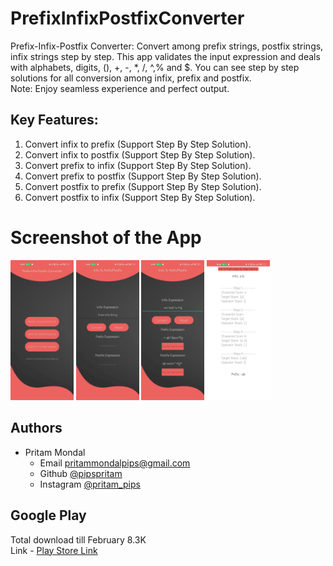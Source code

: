# PrefixInfixPostfixConverter
Prefix-Infix-Postfix Converter: Convert among prefix strings, postfix strings, infix strings step by step. This app validates the input expression and deals with alphabets, digits, (), +, -, *, /, ^,% and $.
You can see step by step solutions for all conversion among infix, prefix and postfix.<br>
Note: Enjoy seamless experience and perfect output.

## Key Features:
1. Convert infix to prefix (Support Step By Step Solution).
2. Convert infix to postfix (Support Step By Step Solution).
3. Convert prefix to infix (Support Step By Step Solution).
4. Convert prefix to postfix (Support Step By Step Solution).
5. Convert postfix to prefix (Support Step By Step Solution).
6. Convert postfix to infix (Support Step By Step Solution).

# Screenshot of the App
<p float="left">
<img src="./i1.jpeg" width=20% height=20%>
<img src="./i2.jpeg" width=20% height=20%>
<img src="./i3.jpeg" width=20% height=20%>
<img src="./i4.jpeg" width=20% height=20%>
</p>

## Authors
* Pritam Mondal 
    * Email <pritammondalpips@gmail.com>
    * Github [@pipspritam](https://github.com/pipspritam "pipspritam profile")
    * Instagram [@pritam_pips](https://www.instagram.com/pritam_pips "Pritam's instagram")
    
## Google Play
Total download till February 8.3K <br>
Link - [Play Store Link](https://play.google.com/store/apps/details?id=com.prefix_infix_postfix_converter.prefix_infix_postfix_converter)
